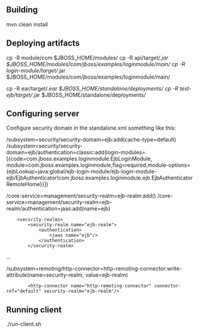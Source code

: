 Building
----------
mvn clean install

Deploying artifacts
-------------------
cp -R module/com $JBOSS_HOME/modules/
cp -R api/target/*.jar $JBOSS_HOME/modules/com/jboss/examples/loginmodule/main/
cp -R login-module/target/*.jar $JBOSS_HOME/modules/com/jboss/examples/loginmodule/main/

cp -R ear/target/*.ear $JBOSS_HOME/standalone/deployments/
cp -R test-ejb/target/*.jar $JBOSS_HOME/standalone/deployments/


Configuring server
------------------
Configure security domain in the standalone.xml something like this:


/subsystem=security/security-domain=ejb:add(cache-type=default)
/subsystem=security/security-domain=ejb/authentication=classic:add(login-modules=[{code=com.jboss.examples.loginmodule.EjbLoginModule, module=com.jboss.examples.loginmodule,flag=required,module-options={ejbLookup=java:global/ejb-login-module/ejb-login-module-ejb/EjbAuthenticator!com.jboss.examples.loginmodule.ejb.EjbAuthenticatorRemoteHome}}])


<security-domain name="ejb" cache-type="default">
    <authentication>
        <login-module code="com.jboss.examples.loginmodule.EjbLoginModule" module="com.jboss.examples.loginmodule" flag="required">
            <module-option name="ejbLookup" value="java:global/ejb-login-module/ejb-login-module-ejb/EjbAuthenticator!com.jboss.examples.loginmodule.ejb.EjbAuthenticatorRemoteHome"/>
        </login-module>
    </authentication>
</security-domain>



/core-service=management/security-realm=ejb-realm:add()
/core-service=management/security-realm=ejb-realm/authentication=jaas:add(name=ejb)

        <security-realms>
            <security-realm name="ejb-realm">
                <authentication>
                    <jaas name="ejb"/>
                </authentication>
            </security-realm>
...


/subsystem=remoting/http-connector=http-remoting-connector:write-attribute(name=security-realm, value=ejb-realm)

            <http-connector name="http-remoting-connector" connector-ref="default" security-realm="ejb-realm"/>

Running client
---------------
./run-client.sh
